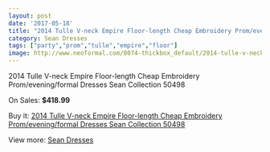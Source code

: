```yaml
---
layout: post
date: '2017-05-18'
title: "2014 Tulle V-neck Empire Floor-length Cheap Embroidery Prom/evening/formal Dresses Sean Collection 50498"
category: Sean Dresses
tags: ["party","prom","tulle","empire","floor"]
image: http://www.neoformal.com/8074-thickbox_default/2014-tulle-v-neck-empire-floor-length-cheap-embroidery-prom-evening-formal-dresses-sean-collection-50498.jpg
---
```

2014 Tulle V-neck Empire Floor-length Cheap Embroidery Prom/evening/formal Dresses Sean Collection 50498

On Sales: **$418.99**
<a href="https://www.neoformal.com/en/sean-dresses/2846-2014-tulle-v-neck-empire-floor-length-cheap-embroidery-prom-evening-formal-dresses-sean-collection-50498.html"><amp-img layout="responsive" width="600" height="600" src="//www.neoformal.com/8074-thickbox_default/2014-tulle-v-neck-empire-floor-length-cheap-embroidery-prom-evening-formal-dresses-sean-collection-50498.jpg" alt="2014 Tulle V-neck Empire Floor-length Cheap Embroidery Prom/evening/formal Dresses Sean Collection 50498 0" /></a>
<a href="https://www.neoformal.com/en/sean-dresses/2846-2014-tulle-v-neck-empire-floor-length-cheap-embroidery-prom-evening-formal-dresses-sean-collection-50498.html"><amp-img layout="responsive" width="600" height="600" src="//www.neoformal.com/8077-thickbox_default/2014-tulle-v-neck-empire-floor-length-cheap-embroidery-prom-evening-formal-dresses-sean-collection-50498.jpg" alt="2014 Tulle V-neck Empire Floor-length Cheap Embroidery Prom/evening/formal Dresses Sean Collection 50498 1" /></a>
<a href="https://www.neoformal.com/en/sean-dresses/2846-2014-tulle-v-neck-empire-floor-length-cheap-embroidery-prom-evening-formal-dresses-sean-collection-50498.html"><amp-img layout="responsive" width="600" height="600" src="//www.neoformal.com/8076-thickbox_default/2014-tulle-v-neck-empire-floor-length-cheap-embroidery-prom-evening-formal-dresses-sean-collection-50498.jpg" alt="2014 Tulle V-neck Empire Floor-length Cheap Embroidery Prom/evening/formal Dresses Sean Collection 50498 2" /></a>
<a href="https://www.neoformal.com/en/sean-dresses/2846-2014-tulle-v-neck-empire-floor-length-cheap-embroidery-prom-evening-formal-dresses-sean-collection-50498.html"><amp-img layout="responsive" width="600" height="600" src="//www.neoformal.com/8075-thickbox_default/2014-tulle-v-neck-empire-floor-length-cheap-embroidery-prom-evening-formal-dresses-sean-collection-50498.jpg" alt="2014 Tulle V-neck Empire Floor-length Cheap Embroidery Prom/evening/formal Dresses Sean Collection 50498 3" /></a>

Buy it: [2014 Tulle V-neck Empire Floor-length Cheap Embroidery Prom/evening/formal Dresses Sean Collection 50498](https://www.neoformal.com/en/sean-dresses/2846-2014-tulle-v-neck-empire-floor-length-cheap-embroidery-prom-evening-formal-dresses-sean-collection-50498.html "2014 Tulle V-neck Empire Floor-length Cheap Embroidery Prom/evening/formal Dresses Sean Collection 50498")

View more: [Sean Dresses](https://www.neoformal.com/en/27-sean-dresses "Sean Dresses")